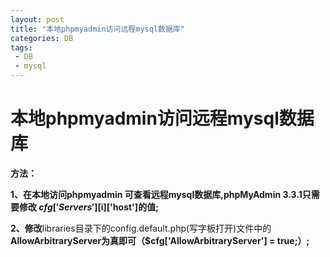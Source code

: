 ```yaml
---
layout: post
title: "本地phpmyadmin访问远程mysql数据库"
categories: DB
tags: 
 - DB
 - mysql
--- 
```


# 本地phpmyadmin访问远程mysql数据库

**方法：**

**1、在本地访问phpmyadmin 可查看远程mysql数据库,phpMyAdmin 3.3.1只需要修改 $cfg['Servers'][$i]['host']的值;**

**2、修改**libraries目录下的config.default.php(写字板打开)文件中的**AllowArbitraryServer为真即可（$cfg['AllowArbitraryServer'] = true;）;**

‍
